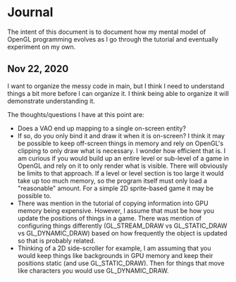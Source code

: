 # Journal
The intent of this document is to document how my mental model of OpenGL programming evolves as I go through the tutorial and eventually experiment on my own.

## Nov 22, 2020
I want to organize the messy code in main, but I think I need to understand things a bit more before I can organize it.  I think being able to organize it will demonstrate understanding it.

The thoughts/questions I have at this point are:
- Does a VAO end up mapping to a single on-screen entity?
- If so, do you only bind it and draw it when it is on-screen?  I think it may be possible to keep off-screen things in memory and rely on OpenGL's clipping to only draw what is necessary.  I wonder how efficient that is.  I am curious if you would build up an entire level or sub-level of a game in OpenGL and rely on it to only render what is visible.  There will obviously be limits to that approach.  If a level or level section is too large it would take up too much memory, so the program itself must only load a "reasonable" amount.  For a simple 2D sprite-based game it may be possible to.
- There was mention in the tutorial of copying information into GPU memory being expensive.  However, I assume that must be how you update the positions of things in a game.  There was mention of configuring things differently (GL_STREAM_DRAW vs GL_STATIC_DRAW vs GL_DYNAMIC_DRAW) based on how frequently the object is updated so that is probably related.
- Thinking of a 2D side-scroller for example, I am assuming that you would keep things like backgrounds in GPU memory and keep their positions static (and use GL_STATIC_DRAW).  Then for things that move like characters you would use GL_DYNAMIC_DRAW.